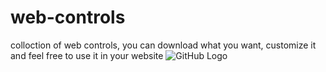 # web-controls

colloction of web controls, you can download what you want, customize it and feel free to use it in your website
![GitHub Logo](https://i.ibb.co/MG53fRQ/Artboard-2.png)
